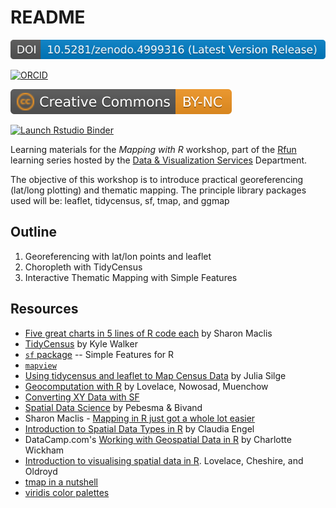 # README

<!-- badges: start -->
<!-- DOI: All versions.  10.5281/zenodo.4999316 -->
[![DOI](images/doi_badge.svg "DOI")](https://doi.org/10.5281/zenodo.4999316) 

[![ORCID](https://img.shields.io/badge/ORCID-0000--0002--3600--0972-A6CE39?logo=ORCID&logoColor=A6CE39 "ORCID")](https://orcid.org/0000-0002-3600-0972)

[![Creative Commons CC BY-NC](images/CC_BY_NC.svg "CC BY-NC")](https://creativecommons.org/licenses/by-nc-nd/4.0/)

[![Launch Rstudio Binder](http://mybinder.org/badge_logo.svg "Launch RStudio Binder/Container")](https://mybinder.org/v2/gh/libjohn/mapping-with-R/master?urlpath=rstudio)
<!-- badges: end -->

Learning materials for the *Mapping with R* workshop, part of the [Rfun](https://rfun.library.duke.edu/) learning series hosted by the [Data & Visualization Services](https://library.duke.edu/data/) Department.

The objective of this workshop is to introduce practical georeferencing (lat/long plotting) and thematic mapping.  The principle library packages used will be:  leaflet, tidycensus, sf, tmap, and ggmap


## Outline
1. Georeferencing with lat/lon points and leaflet
1. Choropleth with TidyCensus
1. Interactive Thematic Mapping with Simple Features


## Resources

- [Five great charts in 5 lines of R code each](https://www.r-bloggers.com/five-great-charts-in-5-lines-of-r-code-each/) by Sharon Maclis
- [TidyCensus](https://walkerke.github.io/tidycensus/) by Kyle Walker
- [`sf` package](https://r-spatial.github.io/sf/) -- Simple Features for R
- [`mapview`](https://r-spatial.github.io/mapview/)
- [Using tidycensus and leaflet to Map Census Data](https://juliasilge.com/blog/using-tidycensus/) by Julia Silge
- [Geocomputation with R](https://geocompr.robinlovelace.net/) by Lovelace, Nowosad, Muenchow
- [Converting XY Data with SF](https://ryanpeek.github.io/2017-08-03-converting-XY-data-with-sf-package/)
- [Spatial Data Science](https://keen-swartz-3146c4.netlify.com/) by Pebesma & Bivand
- Sharon Maclis - [Mapping in R just got a whole lot easier](https://www.computerworld.com/article/3175623/data-analytics/mapping-in-r-just-got-a-whole-lot-easier.html)
- [Introduction to Spatial Data Types in R](https://cengel.github.io/rspatial/2_spDataTypes.nb.html#how-to-do-this-in-sf) by Claudia Engel
- DataCamp.com's [Working with Geospatial Data in R](https://www.datacamp.com/courses/working-with-geospatial-data-in-r) by Charlotte Wickham
- [Introduction to visualising spatial data in R](https://cran.r-project.org/doc/contrib/intro-spatial-rl.pdf). Lovelace, Cheshire, and Oldroyd
- [tmap in a nutshell](https://cran.r-project.org/web/packages/tmap/vignettes/tmap-nutshell.html)
- [viridis color palettes](https://cran.r-project.org/web/packages/viridis/vignettes/intro-to-viridis.html)

